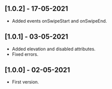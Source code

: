 ## [1.0.2] - 17-05-2021

* Added events onSwipeStart and onSwipeEnd.

## [1.0.1] - 03-05-2021

* Added elevation and disabled attributes.
* Fixed errors.

## [1.0.0] - 02-05-2021

* First version.
